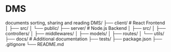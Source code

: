 # DMS
documents sorting, sharing and reading
DMS/
 ├── client/              # React Frontend
 │   ├── src/
 │   └── public/
 ├── server/              # Node.js Backend
 │   ├── src/
 │   ├── controllers/
 │   ├── middlewares/
 │   ├── models/
 │   ├── routes/
 │   └── utils/
 ├── docs/                # Additional documentation
 ├── tests/
 ├── package.json
 ├── .gitignore
 └── README.md
